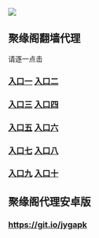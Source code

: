

![](https://raw.githubusercontent.com/hao369/a/master/j.jpg)



## 聚缘阁翻墙代理 

 请逐一点击

### **[入口一](https://s3.amazonaws.com/dtw/jyg.html)** **[入口二](https://s3.eu-west-2.amazonaws.com/jyg2/jyg.html)**

### **[入口三](https://s3-ap-southeast-1.amazonaws.com/jyg4/jyg.html)**  **[入口四](https://s3-ap-northeast-1.amazonaws.com/jyg9/jyg.html)**

### **[入口五](https://s3.ap-south-1.amazonaws.com/jyg5/jyg.html)**  **[入口六](https://s3-us-west-2.amazonaws.com/jyg7/jyg.html)**


###  **[入口七](https://s3-us-west-1.amazonaws.com/jyg6/jyg.html)**  **[入口八](https://s3-eu-west-1.amazonaws.com/jyg8/jyg.html)**


###  **[入口九](https://s3.eu-central-1.amazonaws.com/jyg3/jyg.html)**  **[入口十](https://s3-ap-southeast-2.amazonaws.com/jyg1/jyg.html)**


##  聚缘阁代理安卓版

### https://git.io/jygapk


